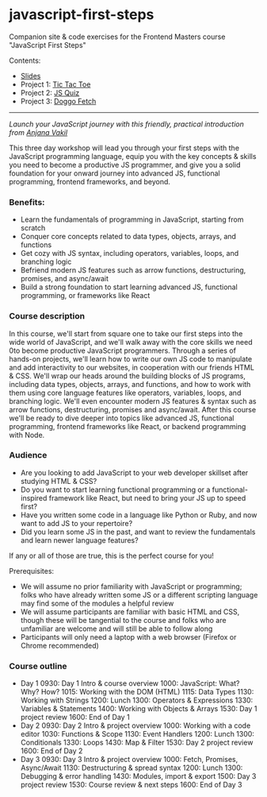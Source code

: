 # javascript-first-steps
Companion site &amp; code exercises for the Frontend Masters course "JavaScript First Steps"

Contents:
- [Slides](./0-slides.html)
- Project 1: [Tic Tac Toe](./1-tictactoe.html)
- Project 2: [JS Quiz](./2-jsquiz.html)
- Project 3: [Doggo Fetch](./3-doggofetch.html)

---


*Launch your JavaScript journey with this friendly, practical introduction from [Anjana Vakil](https://twitter.com/AnjanaVakil)*


This three day workshop will lead you through your first steps with the JavaScript programming language, equip you with the key concepts & skills you need to become a productive JS programmer, and give you a solid foundation for your onward journey into advanced JS, functional programming, frontend frameworks, and beyond.

### Benefits:
  - Learn the fundamentals of programming in JavaScript, starting from scratch
  - Conquer core concepts related to data types, objects, arrays, and functions
  - Get cozy with JS syntax, including operators, variables, loops, and branching logic
  - Befriend modern JS features such as arrow functions, destructuring, promises, and async/await
  - Build a strong foundation to start learning advanced JS, functional programming, or frameworks like React

### Course description

In this course, we'll start from square one to take our first steps into the wide world of JavaScript, and we'll walk away with the core skills we need 0to become productive JavaScript programmers. Through a series of hands-on projects, we'll learn how to write our own JS code to manipulate and add interactivity to our websites, in cooperation with our friends HTML & CSS. We'll wrap our heads around the building blocks of JS programs, including data types, objects, arrays, and functions, and how to work with them using core language features like operators, variables, loops, and branching logic. We'll even encounter modern JS features & syntax such as arrow functions, destructuring, promises and async/await. After this course we'll be ready to dive deeper into topics like advanced JS, functional programming, frontend frameworks like React, or backend programming with Node.

### Audience

- Are you looking to add JavaScript to your web developer skillset after studying HTML & CSS?
- Do you want to start learning functional programming or a functional-inspired framework like React, but need to bring your JS up to speed first?
- Have you written some code in a language like Python or Ruby, and now want to add JS to your repertoire?
- Did you learn some JS in the past, and want to review the fundamentals and learn newer language features?

If any or all of those are true, this is the perfect course for you!

  
Prerequisites:
- We will assume no prior familiarity with JavaScript or programming; folks who have already written some JS or a different scripting language may find some of the modules a helpful review
- We will assume participants are familiar with basic HTML and CSS, though these will be tangential to the course and folks who are unfamiliar are welcome and will still be able to follow along
- Participants will only need a laptop with a web browser (Firefox or Chrome recommended)

### Course outline
- Day 1
    0930: Day 1 Intro & course overview
    1000: JavaScript: What? Why? How?
    1015: Working with the DOM (HTML)
    1115: Data Types
    1130: Working with Strings
    1200: Lunch
    1300: Operators & Expressions
    1330: Variables & Statements
    1400: Working with Objects & Arrays
    1530: Day 1 project review
    1600: End of Day 1
- Day 2
    0930: Day 2 Intro & project overview
    1000: Working with a code editor
    1030: Functions & Scope
    1130: Event Handlers
    1200: Lunch
    1300: Conditionals
    1330: Loops
    1430: Map & Filter
    1530: Day 2 project review
    1600: End of Day 2
- Day 3
    0930: Day 3 Intro & project overview
    1000: Fetch, Promises, Async/Await
    1130: Destructuring & spread syntax
    1200: Lunch
    1300: Debugging & error handling
    1430: Modules, import & export
    1500: Day 3 project review
    1530: Course review & next steps
    1600: End of Day 3